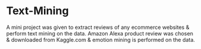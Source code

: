 # Text-Mining
A mini project was given to extract reviews of any ecommerce websites & perform text mining on the data. 
Amazon Alexa product review was chosen & downloaded from Kaggle.com & emotion mining is performed on the data.
